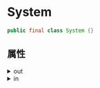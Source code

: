 # System

```java
public final class System {}
```

## 属性

<details><summary>out</summary>

### out

```java
public static final PrintStream out = null;
```

</details>

<details><summary>in</summary>

### in

```java
public static final InputStream in = null;
```

</details>
